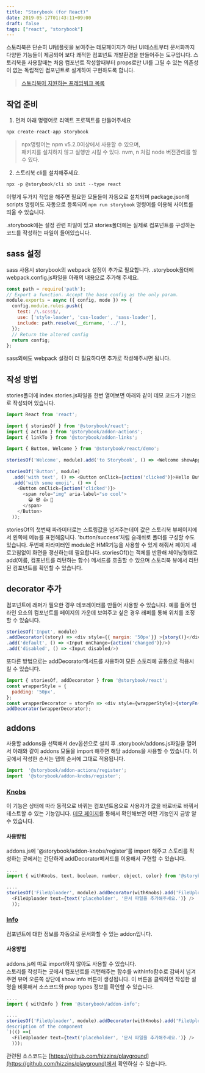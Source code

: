 ```yaml
---
title: "Storybook (for React)"
date: 2019-05-17T01:43:11+09:00
draft: false
tags: ["react", "storybook"]
---
```

스토리북은 단순히 UI템플릿을 보여주는 데모페이지가 아닌 UI테스트부터 문서화까지 다양한 기능들이 제공되어 보다 쾌적한 컴포넌트 개발환경을 만들어주는 도구입니다.
스토리북을 사용할때는 처음 컴포넌트 작성할때부터 props로만 UI를 그릴 수 있는 의존성이 없는 독립적인 컴포넌트로 설계하여 구현하도록 합니다.

> [스토리북이 지원하는 프레임워크 목록]([https://github.com/storybooks/storybook/tree/master/app](https://github.com/storybooks/storybook/tree/master/app))

## 작업 준비
1. 먼저 아래 명령어로 리액트 프로젝트를 만들어주세요
```js
npx create-react-app storybook
```
> npx명령어는 npm v5.2.0이상에서 사용할 수 있으며,  
> 패키지를 설치하지 않고 실행만 시킬 수 있다.
> nvm, n 처럼 node 버전관리를 할 수 있다.

2. 스토리북 cli를 설치해주세요.
```js
npx -p @storybook/cli sb init --type react
```
이렇게 두가지 작업을 해주면 필요한 모듈들이 자동으로 설치되며 package.json에 scripts 명령어도 자동으로 등록되어  ```npm run storybook``` 명령어를 이용해 사이트를 띄울 수 있습니다.

.storybook에는 설정 관련 파일이 있고 stories폴더에는 실제로 컴포넌트를 구성하는 코드를 작성하는 파일이 들어있습니다.

## sass 설정
sass 사용시  storybook의 webpack 설정이 추가로 필요합니다.
.storybook폴더에 webpack.config.js파일을 아래의 내용으로 추가해 주세요.
```js
const path = require('path');  
// Export a function. Accept the base config as the only param.  
module.exports = async ({ config, mode }) => {  
  config.module.rules.push({  
    test: /\.scss$/,  
    use: ['style-loader', 'css-loader', 'sass-loader'],  
    include: path.resolve(__dirname, '../'),  
  });  
  // Return the altered config  
  return config;  
};
```
sass외에도 webpack 설정이 더 필요하다면 추가로 작성해주시면 됩니다.

## 작성 방법
stories폴더에 index.stories.js파일을 한번 열어보면 아래와 같이 데모 코드가 기본으로 작성되어 있습니다.
```js
import React from 'react';  
  
import { storiesOf } from '@storybook/react';  
import { action } from '@storybook/addon-actions';  
import { linkTo } from '@storybook/addon-links';  
  
import { Button, Welcome } from '@storybook/react/demo';  
  
storiesOf('Welcome', module).add('to Storybook', () => <Welcome showApp={linkTo('Button')} />);  
  
storiesOf('Button', module)  
  .add('with text', () => <Button onClick={action('clicked')}>Hello Button</Button>)  
  .add('with some emoji', () => (  
    <Button onClick={action('clicked')}>  
      <span role="img" aria-label="so cool">  
        😀 😎 👍 💯  
      </span>  
    </Button>  
  ));
```
storiesOf의 첫번째 파라미터로는 스트링값을 넘겨주는데이 값은 스토리북 뷰페이지에서 왼쪽에 메뉴를 표현해줍니다.
'button/success'처럼 슬래쉬로 폴더를 구성할 수도 있습니다.
두번째 파라미터인 module은 HMR기능을 사용할 수 있게 해줘서 페이지 새로고침없이 화면을 갱신하는데 필요합니다.
storiesOf()는 객체를 반환해 체이닝형태로 add(이름, 컴포넌트를 리턴하는 함수) 메서드를 호출할 수 있으며 스토리북 뷰에서 리턴된 컴포넌트를 확인할 수 있습니다.

## decorator 추가
컴포넌트에 래퍼가 필요한 경우 데코레이터를 만들어 사용할 수 있습니다. 예를 들어 인라인 요소의 컴포넌트를 페이지의 가운데 보여주고 싶은 경우 래퍼를 통해 위치를 조정할 수 있습니다.
```js
storiesOf('Input', module)
.addDecorator((story) => <div style={{ margin: '50px'}} >{story()}</div>)
.add('default', () => <Input onChange={action('changed')}/>)
.add('disabled', () => <Input disabled/>)
```
또다른 방법으로는 addDecorator메서드를 사용하여 모든 스토리에 공통으로 적용시킬 수 있습니다.
```js
import { storiesOf, addDecorator } from '@storybook/react';
const wrapperStyle = {  
  padding: '50px',  
};  
const wrapperDecorator = storyFn => <div style={wrapperStyle}>{storyFn()}</div>;
addDecorator(wrapperDecorator);
```
## addons
사용할 addons을 선택해서 dev옵션으로 설치 후 .storybook/addons.js파일을 열어서 아래와 같이 addons 모듈을 import 해주면 해당 addons을 사용할 수 있습니다.  이곳에서 작성한 순서는 탭의 순서에 그대로 적용됩니다.
```js
import  '@storybook/addon-actions/register'; 
import  '@storybook/addon-knobs/register';
```

### [Knobs](https://github.com/storybooks/storybook/tree/master/addons/knobs)
이 기능은 상태에 따라 동적으로 바뀌는 컴포넌트용으로 사용자가 값을 바로바로 바꿔서 테스트할 수 있는 기능입니다.
[데모 페이지]([https://lonelyplanet.github.io/backpack-ui/?knob-Title=Global%20news%20reporter&knob-Name=Alex%20Butler&knob-Alternate%20text=Rizzo&knob-Username=Rizzo%20the%20Rat&knob-Image%20source=http%3A%2F%2Fimg2.wikia.nocookie.net%2F__cb20111018235020%2Fmuppet%2Fimages%2Fthumb%2F1%2F14%2FRizzo11.png%2F300px-Rizzo11.png&knob-Size=80&knob-URL=%2Fprofile&knob-Orientation=vertical&knob-Avatar%20image%20URL=https%3A%2F%2Fassets.staticlp.com%2Fprofiles%2Fusers%2Fplaceholders%2Flarge.png&knob-Avatar%20URL=http%3A%2F%2Fimg2.wikia.nocookie.net%2F__cb20111018235020%2Fmuppet%2Fimages%2Fthumb%2F1%2F14%2FRizzo11.png%2F300px-Rizzo11.png&selectedKind=Authors&selectedStory=Article%20author&full=0&addons=1&stories=1&panelRight=0&addonPanel=storybooks%2Fstorybook-addon-knobs](https://lonelyplanet.github.io/backpack-ui/?knob-Title=Global%20news%20reporter&knob-Name=Alex%20Butler&knob-Alternate%20text=Rizzo&knob-Username=Rizzo%20the%20Rat&knob-Image%20source=http%3A%2F%2Fimg2.wikia.nocookie.net%2F__cb20111018235020%2Fmuppet%2Fimages%2Fthumb%2F1%2F14%2FRizzo11.png%2F300px-Rizzo11.png&knob-Size=80&knob-URL=%2Fprofile&knob-Orientation=vertical&knob-Avatar%20image%20URL=https%3A%2F%2Fassets.staticlp.com%2Fprofiles%2Fusers%2Fplaceholders%2Flarge.png&knob-Avatar%20URL=http%3A%2F%2Fimg2.wikia.nocookie.net%2F__cb20111018235020%2Fmuppet%2Fimages%2Fthumb%2F1%2F14%2FRizzo11.png%2F300px-Rizzo11.png&selectedKind=Authors&selectedStory=Article%20author&full=0&addons=1&stories=1&panelRight=0&addonPanel=storybooks%2Fstorybook-addon-knobs))를 통해서 확인해보면 어떤 기능인지 금방 알 수 있습니다.
#### 사용방법
addons.js에  '@storybook/addon-knobs/register'를 import 해주고 스토리를 작성하는 곳에서는 간단하게 addDecorator메서드를 이용해서 구현할 수 있습니다.
```js
....
import { withKnobs, text, boolean, number, object, color} from '@storybook/addon-knobs';

....
storiesOf('FileUploader', module).addDecorator(withKnobs).add('FileUploader',() =>(  
  <FileUploader text={text('placeholder', '문서 파일을 추가해주세요.')} />  
  ));
```

### [Info]([https://github.com/storybooks/storybook/tree/master/addons/info](https://github.com/storybooks/storybook/tree/master/addons/info))
컴포넌트에 대한 정보를 자동으로 문서화할 수 있는 addon입니다.
#### 사용방법
addons.js에 따로 import하지 않아도 사용할 수 있습니다.  
스토리를 작성하는 곳에서 컴포넌트를 리턴해주는 함수를 withInfo함수로 감싸서 넘겨주면 뷰어 오른쪽 상단에 show info 버튼이 생성됩니다. 이 버튼을 클릭하면 작성한 설명을 비롯해서 소스코드와 prop types 정보를 확인할 수 있습니다.

```js
....
import { withInfo } from '@storybook/addon-info';

....
storiesOf('FileUploader', module).addDecorator(withKnobs).add('FileUploader', withInfo(`  
description of the component  
`)(() =>(  
  <FileUploader text={text('placeholder', '문서 파일을 추가해주세요.')} />  
  )));
```

관련된 소스코드는 [https://github.com/hizzins/playground](https://github.com/hizzins/playground)에서 확인하실 수 있습니다.

